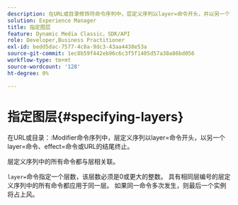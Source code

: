 ```yaml
---
description: 在URL或目录修饰符命令序列中，层定义序列以layer=命令开头，并以另一个layer=命令、effect=命令或URL结尾终止。
solution: Experience Manager
title: 指定图层
feature: Dynamic Media Classic，SDK/API
role: Developer,Business Practitioner
exl-id: bedd5dac-7577-4c8a-9dc3-43aa4438e53a
source-git-commit: 1ec8b59f442eb96c6c3f5f1405d57a38a86bd056
workflow-type: tm+mt
source-wordcount: '128'
ht-degree: 0%

---
```


# 指定图层{#specifying-layers}

在URL或目录：:Modifier命令序列中，层定义序列以layer=命令开头，以另一个layer=命令、effect=命令或URL的结尾终止。

层定义序列中的所有命令都与层相关联。

`layer=`命令指定一个层数，该层数必须是0或更大的整数。 具有相同层编号的层定义序列中的所有命令都应用于同一层。 如果同一命令多次发生，则最后一个实例将占上风。
